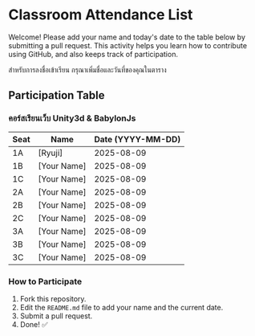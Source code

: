 # Classroom Attendance List

Welcome! Please add your name and today's date to the table below by submitting a pull request. This activity helps you learn how to contribute using GitHub, and also keeps track of participation. 

สำหรับการลงชื่อเข้าเรียน กรุณาเพิ่มชื่อและวันที่ของคุณในตาราง

## Participation Table

### คอร์สเรียนเว็บ Unity3d & BabylonJs

| Seat | Name           | Date (YYYY-MM-DD) |
|------|----------------|-------------------|
| 1A   | [Ryuji]    | 2025-08-09        |
| 1B   | [Your Name]    | 2025-08-09        |
| 1C   | [Your Name]    | 2025-08-09        |
| 2A   | [Your Name]    | 2025-08-09        |
| 2B   | [Your Name]    | 2025-08-09        |
| 2C   | [Your Name]    | 2025-08-09        |
| 3A   | [Your Name]    | 2025-08-09        |
| 3B   | [Your Name]    | 2025-08-09        |
| 3C   | [Your Name]    | 2025-08-09       |

### How to Participate
1. Fork this repository.
2. Edit the `README.md` file to add your name and the current date.
3. Submit a pull request.
4. Done! ✅

